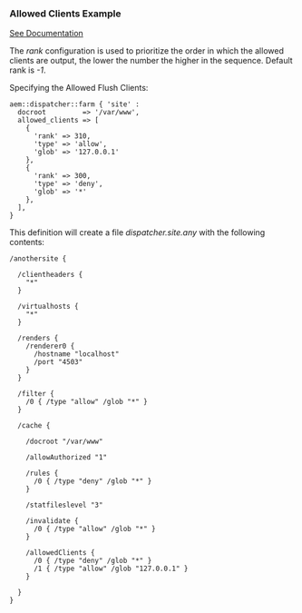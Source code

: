 
### Allowed Clients Example

[See Documentation](https://docs.adobe.com/docs/en/dispatcher/disp-config.html#Limiting%20the%20Clients%20That%20Can%20Flush%20the%20Cache)

The *rank* configuration is used to prioritize the order in which the allowed clients are output, the lower the number the higher in the sequence. Default rank is *-1*.

Specifying the Allowed Flush Clients:

~~~ puppet
aem::dispatcher::farm { 'site' :
  docroot         => '/var/www',
  allowed_clients => [
    {
      'rank' => 310,
      'type' => 'allow',
      'glob' => '127.0.0.1'
    },
    {
      'rank' => 300,
      'type' => 'deny',
      'glob' => '*'
    },
  ],
}
~~~

This definition will create a file *dispatcher.site.any* with the following contents:

~~~
/anothersite {

  /clientheaders {
    "*"
  }

  /virtualhosts {
    "*"
  }

  /renders {
    /renderer0 {
      /hostname "localhost"
      /port "4503"
    }
  }

  /filter {
    /0 { /type "allow" /glob "*" }
  }

  /cache {

    /docroot "/var/www"

    /allowAuthorized "1"

    /rules {
      /0 { /type "deny" /glob "*" }
    }

    /statfileslevel "3"

    /invalidate {
      /0 { /type "allow" /glob "*" }
    }

    /allowedClients {
      /0 { /type "deny" /glob "*" }
      /1 { /type "allow" /glob "127.0.0.1" }
    }

  }
}
~~~